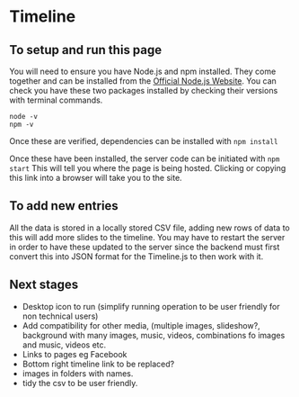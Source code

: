 # Timeline

## To setup and run this page

You will need to ensure you have Node.js and npm installed. They come together and can be installed from the [Official Node.js Website](https://nodejs.org/en/download).
You can check you have these two packages installed by checking their versions with terminal commands.
```
node -v
npm -v
```

Once these are verified, dependencies can be installed with ```npm install```

Once these have been installed, the server code can be initiated with ```npm start```
This will tell you where the page is being hosted. Clicking or copying this link into a browser will take you to the site.


## To add new entries
All the data is stored in a locally stored CSV file, adding new rows of data to this will add more slides to the timeline.
You may have to restart the server in order to have these updated to the server since the backend must first convert this into JSON format for the Timeline.js to then work with it.


## Next stages
- Desktop icon to run (simplify running operation to be user friendly for non technical users)
- Add compatibility for other media, (multiple images, slideshow?, background with many images, music, videos, combinations fo images and music, videos etc.
- Links to pages eg Facebook
- Bottom right timeline link to be replaced?
- images in folders with names.
- tidy the csv to be user friendly.
